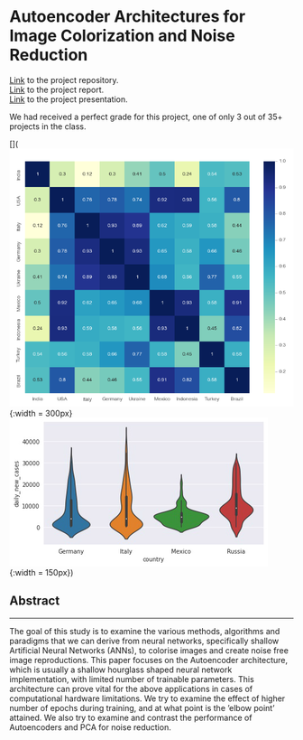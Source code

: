 

# **Autoencoder Architectures for Image Colorization and Noise Reduction**

[Link](https://github.com/patel-shivam/Autoencoders) to the project repository.   
[Link](files/DS303_report.pdf) to the project report.   
[Link](files/DS303_presentation.pdf) to the project presentation. 

We had received a perfect grade for this project, one of only 3 out of 35+ projects in the class. 

[](![Correlation Plot of International Cases](/images/ds203_images/international_cases_correlation.png){:width = 300px}    ![Frequency of Daily Cases](/images/ds203_images/violin_plot_Cases.png){:width = 150px})



## **Abstract**
-------------------------------------------------------------------

The goal of this study is to examine the various
methods, algorithms and paradigms that we can derive
from neural networks, specifically shallow Artificial Neural
Networks (ANNs), to colorise images and create noise free
image reproductions. This paper focuses on the Autoencoder
architecture, which is usually a shallow hourglass shaped neural
network implementation, with limited number of trainable
parameters. This architecture can prove vital for the above
applications in cases of computational hardware limitations. We
try to examine the effect of higher number of epochs during
training, and at what point is the ’elbow point’ attained. We also
try to examine and contrast the performance of Autoencoders
and PCA for noise reduction.

